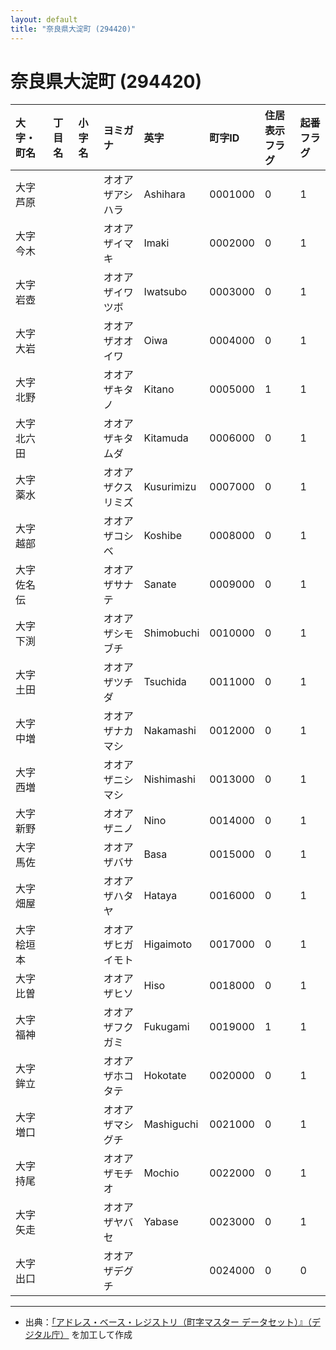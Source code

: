 ```yaml
---
layout: default
title: "奈良県大淀町 (294420)"
---
```


# 奈良県大淀町 (294420)

| 大字・町名 | 丁目名 | 小字名 | ヨミガナ | 英字 | 町字ID | 住居表示フラグ | 起番フラグ |
|:---|:---|:---|:---|:---|:---|:---|:---|
| 大字芦原 |  |  | オオアザアシハラ | Ashihara | 0001000 | 0 | 1 |
| 大字今木 |  |  | オオアザイマキ | Imaki | 0002000 | 0 | 1 |
| 大字岩壺 |  |  | オオアザイワツボ | Iwatsubo | 0003000 | 0 | 1 |
| 大字大岩 |  |  | オオアザオオイワ | Oiwa | 0004000 | 0 | 1 |
| 大字北野 |  |  | オオアザキタノ | Kitano | 0005000 | 1 | 1 |
| 大字北六田 |  |  | オオアザキタムダ | Kitamuda | 0006000 | 0 | 1 |
| 大字薬水 |  |  | オオアザクスリミズ | Kusurimizu | 0007000 | 0 | 1 |
| 大字越部 |  |  | オオアザコシベ | Koshibe | 0008000 | 0 | 1 |
| 大字佐名伝 |  |  | オオアザサナテ | Sanate | 0009000 | 0 | 1 |
| 大字下渕 |  |  | オオアザシモブチ | Shimobuchi | 0010000 | 0 | 1 |
| 大字土田 |  |  | オオアザツチダ | Tsuchida | 0011000 | 0 | 1 |
| 大字中増 |  |  | オオアザナカマシ | Nakamashi | 0012000 | 0 | 1 |
| 大字西増 |  |  | オオアザニシマシ | Nishimashi | 0013000 | 0 | 1 |
| 大字新野 |  |  | オオアザニノ | Nino | 0014000 | 0 | 1 |
| 大字馬佐 |  |  | オオアザバサ | Basa | 0015000 | 0 | 1 |
| 大字畑屋 |  |  | オオアザハタヤ | Hataya | 0016000 | 0 | 1 |
| 大字桧垣本 |  |  | オオアザヒガイモト | Higaimoto | 0017000 | 0 | 1 |
| 大字比曽 |  |  | オオアザヒソ | Hiso | 0018000 | 0 | 1 |
| 大字福神 |  |  | オオアザフクガミ | Fukugami | 0019000 | 1 | 1 |
| 大字鉾立 |  |  | オオアザホコタテ | Hokotate | 0020000 | 0 | 1 |
| 大字増口 |  |  | オオアザマシグチ | Mashiguchi | 0021000 | 0 | 1 |
| 大字持尾 |  |  | オオアザモチオ | Mochio | 0022000 | 0 | 1 |
| 大字矢走 |  |  | オオアザヤバセ | Yabase | 0023000 | 0 | 1 |
| 大字出口 |  |  | オオアザデグチ |  | 0024000 | 0 | 0 |

---

- 出典：[「アドレス・ベース・レジストリ（町字マスター データセット）』（デジタル庁）](https://www.digital.go.jp/policies/base_registry_address/) を加工して作成